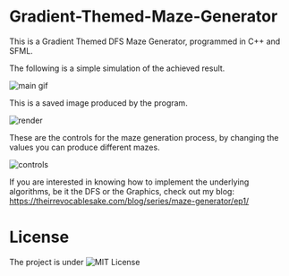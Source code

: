 # Gradient-Themed-Maze-Generator

This is a Gradient Themed DFS Maze Generator, programmed in C++ and SFML.

The following is a simple simulation of the achieved result.

![main gif](https://github.com/irrevocablesake/Gradient-Themed-Maze-Generator/blob/master/images/main_gif.gif)

This is a saved image produced by the program.

![render](https://github.com/irrevocablesake/Gradient-Themed-Maze-Generator/blob/master/images/render.png)

These are the controls for the maze generation process, by changing the values you can produce different mazes.

![controls](https://github.com/irrevocablesake/Gradient-Themed-Maze-Generator/blob/master/images/final_control.PNG)

If you are interested in knowing how to implement the underlying algorithms, be it the DFS or the Graphics, check out my blog: https://theirrevocablesake.com/blog/series/maze-generator/ep1/

# License

The project is under ![MIT License](https://github.com/irrevocablesake/Gradient-Themed-Maze-Generator/blob/master/LICENSE)
